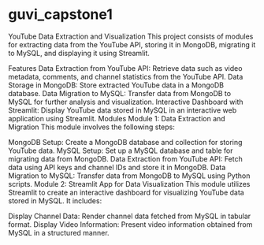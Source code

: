 # guvi_capstone1
YouTube Data Extraction and Visualization
This project consists of modules for extracting data from the YouTube API, storing it in MongoDB, migrating it to MySQL, and displaying it using Streamlit.

Features
Data Extraction from YouTube API: Retrieve data such as video metadata, comments, and channel statistics from the YouTube API.
Data Storage in MongoDB: Store extracted YouTube data in a MongoDB database.
Data Migration to MySQL: Transfer data from MongoDB to MySQL for further analysis and visualization.
Interactive Dashboard with Streamlit: Display YouTube data stored in MySQL in an interactive web application using Streamlit.
Modules
Module 1: Data Extraction and Migration
This module involves the following steps:

MongoDB Setup: Create a MongoDB database and collection for storing YouTube data.
MySQL Setup: Set up a MySQL database and table for migrating data from MongoDB.
Data Extraction from YouTube API: Fetch data using API keys and channel IDs and store it in MongoDB.
Data Migration to MySQL: Transfer data from MongoDB to MySQL using Python scripts.
Module 2: Streamlit App for Data Visualization
This module utilizes Streamlit to create an interactive dashboard for visualizing YouTube data stored in MySQL. It includes:

Display Channel Data: Render channel data fetched from MySQL in tabular format.
Display Video Information: Present video information obtained from MySQL in a structured manner.
